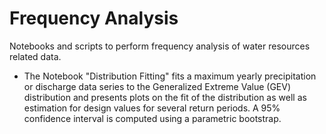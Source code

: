 # Frequency Analysis

Notebooks and scripts to perform frequency analysis of water resources related data.
* The Notebook "Distribution Fitting" fits a maximum yearly precipitation or discharge data series to the Generalized Extreme Value (GEV) distribution and presents plots on the fit of the distribution as well as estimation for design values for several return periods. A 95% confidence interval is computed using a parametric bootstrap.
